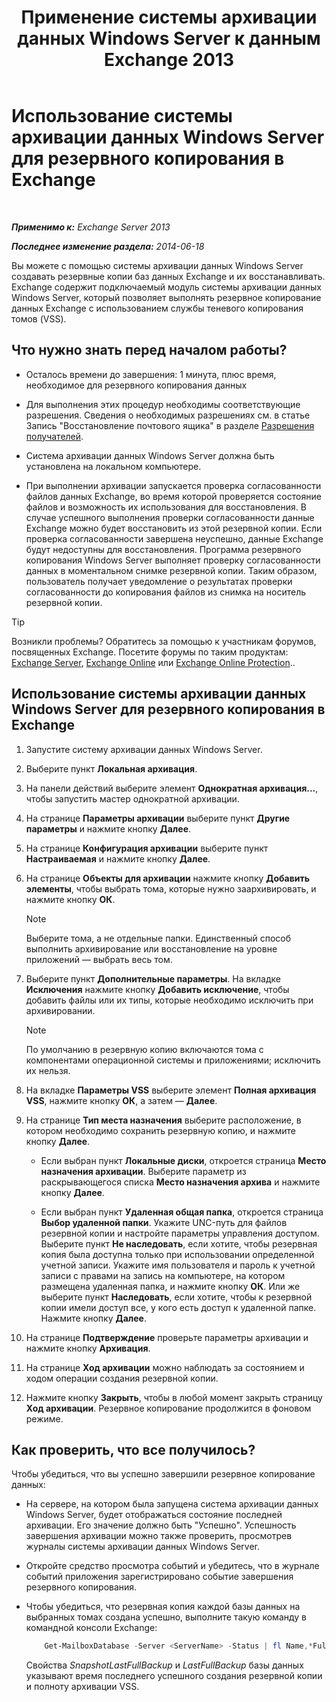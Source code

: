 ﻿---
title: 'Применение системы архивации данных Windows Server к данным Exchange 2013'
TOCTitle: Использование системы архивации данных Windows Server для резервного копирования в Exchange
ms:assetid: 188a8291-0a41-4ca2-b6d2-94242e2b1ffc
ms:mtpsurl: https://technet.microsoft.com/ru-ru/library/Dd876854(v=EXCHG.150)
ms:contentKeyID: 50487550
ms.date: 04/30/2018
mtps_version: v=EXCHG.150
ms.translationtype: HT
---

# Использование системы архивации данных Windows Server для резервного копирования в Exchange

 

_**Применимо к:** Exchange Server 2013_

_**Последнее изменение раздела:** 2014-06-18_

Вы можете с помощью системы архивации данных Windows Server создавать резервные копии баз данных Exchange и их восстанавливать. Exchange содержит подключаемый модуль системы архивации данных Windows Server, который позволяет выполнять резервное копирование данных Exchange с использованием службы теневого копирования томов (VSS).

## Что нужно знать перед началом работы?

  - Осталось времени до завершения: 1 минута, плюс время, необходимое для резервного копирования данных

  - Для выполнения этих процедур необходимы соответствующие разрешения. Сведения о необходимых разрешениях см. в статье Запись "Восстановление почтового ящика" в разделе [Разрешения получателей](recipients-permissions-exchange-2013-help.md).

  - Система архивации данных Windows Server должна быть установлена на локальном компьютере.

  - При выполнении архивации запускается проверка согласованности файлов данных Exchange, во время которой проверяется состояние файлов и возможность их использования для восстановления. В случае успешного выполнения проверки согласованности данные Exchange можно будет восстановить из этой резервной копии. Если проверка согласованности завершена неуспешно, данные Exchange будут недоступны для восстановления. Программа резервного копирования Windows Server выполняет проверку согласованности данных в моментальном снимке резервной копии. Таким образом, пользователь получает уведомление о результатах проверки согласованности до копирования файлов из снимка на носитель резервной копии.

> [!TIP]  
> Возникли проблемы? Обратитесь за помощью к участникам форумов, посвященных Exchange. Посетите форумы по таким продуктам: <a href="https://go.microsoft.com/fwlink/p/?linkid=60612">Exchange Server</a>, <a href="https://go.microsoft.com/fwlink/p/?linkid=267542">Exchange Online</a> или <a href="https://go.microsoft.com/fwlink/p/?linkid=285351">Exchange Online Protection</a>..


## Использование системы архивации данных Windows Server для резервного копирования в Exchange

1.  Запустите систему архивации данных Windows Server.

2.  Выберите пункт **Локальная архивация**.

3.  На панели действий выберите элемент **Однократная архивация...**, чтобы запустить мастер однократной архивации.

4.  На странице **Параметры архивации** выберите пункт **Другие параметры** и нажмите кнопку **Далее**.

5.  На странице **Конфигурация архивации** выберите пункт **Настраиваемая** и нажмите кнопку **Далее**.

6.  На странице **Объекты для архивации** нажмите кнопку **Добавить элементы**, чтобы выбрать тома, которые нужно заархивировать, и нажмите кнопку **ОК**.
    
    > [!NOTE]  
    > Выберите тома, а не отдельные папки. Единственный способ выполнить архивирование или восстановление на уровне приложений — выбрать весь том.


7.  Выберите пункт **Дополнительные параметры**. На вкладке **Исключения** нажмите кнопку **Добавить исключение**, чтобы добавить файлы или их типы, которые необходимо исключить при архивировании.
    
    > [!NOTE]  
    > По умолчанию в резервную копию включаются тома с компонентами операционной системы и приложениями; исключить их нельзя.


8.  На вкладке **Параметры VSS** выберите элемент **Полная архивация VSS**, нажмите кнопку **ОК**, а затем — **Далее**.

9.  На странице **Тип места назначения** выберите расположение, в котором необходимо сохранить резервную копию, и нажмите кнопку **Далее**.
    
      - Если выбран пункт **Локальные диски**, откроется страница **Место назначения архивации**. Выберите параметр из раскрывающегося списка **Место назначения архива** и нажмите кнопку **Далее**.
    
      - Если выбран пункт **Удаленная общая папка**, откроется страница **Выбор удаленной папки**. Укажите UNC-путь для файлов резервной копии и настройте параметры управления доступом. Выберите пункт **Не наследовать**, если хотите, чтобы резервная копия была доступна только при использовании определенной учетной записи. Укажите имя пользователя и пароль к учетной записи с правами на запись на компьютере, на котором размещена удаленная папка, и нажмите кнопку **ОК**. Или же выберите пункт **Наследовать**, если хотите, чтобы к резервной копии имели доступ все, у кого есть доступ к удаленной папке. Нажмите кнопку **Далее**.

10. На странице **Подтверждение** проверьте параметры архивации и нажмите кнопку **Архивация**.

11. На странице **Ход архивации** можно наблюдать за состоянием и ходом операции создания резервной копии.

12. Нажмите кнопку **Закрыть**, чтобы в любой момент закрыть страницу **Ход архивации**. Резервное копирование продолжится в фоновом режиме.

## Как проверить, что все получилось?

Чтобы убедиться, что вы успешно завершили резервное копирование данных:

  - На сервере, на котором была запущена система архивации данных Windows Server, будет отображаться состояние последней архивации. Его значение должно быть "Успешно". Успешность завершения архивации можно также проверить, просмотрев журналы системы архивации данных Windows Server.

  - Откройте средство просмотра событий и убедитесь, что в журнале событий приложения зарегистрировано событие завершения резервного копирования.

  - Чтобы убедиться, что резервная копия каждой базы данных на выбранных томах создана успешно, выполните такую команду в командной консоли Exchange:
    ```powershell
        Get-MailboxDatabase -Server <ServerName> -Status | fl Name,*FullBackup
    ```
    Свойства *SnapshotLastFullBackup* и *LastFullBackup* базы данных указывают время последнего успешного создания резервной копии и полноту архивации VSS.


